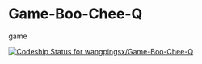 Game-Boo-Chee-Q
===============

game

[ ![Codeship Status for wangpingsx/Game-Boo-Chee-Q](https://codeship.com/projects/0ce010d0-3cd1-0132-2ca6-12c33aebd1cb/status)](https://codeship.com/projects/43080)
